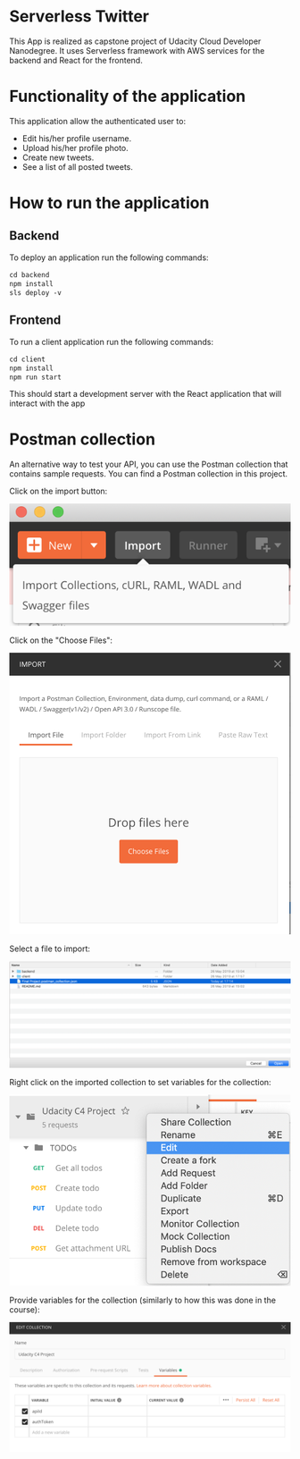 # Serverless Twitter
This App is realized as capstone project of Udacity Cloud Developer Nanodegree.
It uses Serverless framework with AWS services for the backend and React for the frontend.

# Functionality of the application
This application allow the authenticated user to:
* Edit his/her profile username.
* Upload his/her profile photo.
* Create new tweets.
* See a list of all posted tweets.

# How to run the application
## Backend
To deploy an application run the following commands:
```
cd backend
npm install
sls deploy -v
```

## Frontend
To run a client application run the following commands:
```
cd client
npm install
npm run start
```

This should start a development server with the React application that will interact with the app

# Postman collection
An alternative way to test your API, you can use the Postman collection that contains sample requests. You can find a Postman collection in this project.

Click on the import button:

![Alt text](images/import-collection-1.png?raw=true "Image 1")


Click on the "Choose Files":

![Alt text](images/import-collection-2.png?raw=true "Image 2")


Select a file to import:

![Alt text](images/import-collection-3.png?raw=true "Image 3")


Right click on the imported collection to set variables for the collection:

![Alt text](images/import-collection-4.png?raw=true "Image 4")

Provide variables for the collection (similarly to how this was done in the course):

![Alt text](images/import-collection-5.png?raw=true "Image 5")